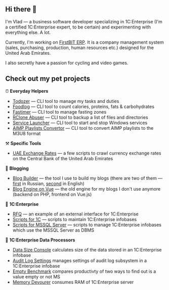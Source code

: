 ## Hi there 👋

I'm Vlad — a business software developer specializing in 1C:Enterprise (I'm a certified 1C:Enterprise expert, to be certain) and experimenting with everything else. A lot.

Currently, I'm working on [FirstBIT ERP](https://firstbit.ae/). It is a company management system (sales, purchasing, production, human resources etc.) designed for the United Arab Emirates.

I also secretly have a passion for cycling and video games.

## Check out my pet projects

⏰ **Everyday Helpers**

- [Todozer](https://github.com/vkostyanetsky/Todozer) — CLI tool to manage my tasks and duties
- [Foodlog](https://github.com/vkostyanetsky/Foodlog) — CLI tool to count calories, proteins, fats & carbohydrates
- [Fastimer](https://github.com/vkostyanetsky/Fastimer) — CLI tool to manage fasting zones
- [RClone Abuser](https://github.com/vkostyanetsky/RCloneAbuser) — CLI tool to backup a list of files and directories
- [Service Launcher](https://github.com/vkostyanetsky/ServiceLauncher) — CLI tool to start and stop Windows services
- [AIMP Playlists Convertor](https://github.com/vkostyanetsky/AIMPPlaylistsConvertor) — CLI tool to convert AIMP playlists to the M3U8 format

⚒️ **Specific Tools**

- [UAE Exchange Rates](https://github.com/vkostyanetsky/UAECBExchangeRates) — a few scripts to crawl currency exchange rates on the Central Bank of the United Arab Emirates

💬 **Blogging**

- [Blog Builder](https://github.com/vkostyanetsky/BlogBuilder) — the tool I use to build my blogs (there are two of them — [first](https://kostyanetsky.ru) in Russian, [second](https://kostyanetsky.me) in English)
- [Blog Engine on Vue](https://github.com/vkostyanetsky/BlogEngineOnVue) — the old engine for my blogs I don't use anymore (backend on PHP, frontend on Vue.js)

🏢 **1C:Enterprise**

- [RFQ](https://github.com/vkostyanetsky/RFQ) — an example of an external interface for 1C:Enterprise
- [Scripts for 1C](https://github.com/vkostyanetsky/ScriptsFor1C) — scripts to maintain 1C:Enterprise infobases
- [Scripts for MSSQL Server](https://github.com/vkostyanetsky/ScriptsForMSSQLServer) — scripts to manage 1C:Enterprise infobases which use the MSSQL Server as DBMS

🚀 **1C:Enterprise Data Processors**

- [Data Size Console](https://github.com/vkostyanetsky/DataSizeConsole) calculates size of the data stored in an 1C:Enterprise infobase
- [Audit Log Settings](https://github.com/vkostyanetsky/AuditLogSettings) manages settings of audit log subsystem in a 1C:Enterprise infobase
- [Empty Benchmark](https://github.com/vkostyanetsky/EmptyBenchmark) compares productivty of two ways to find out is a value empty or not
MS
- [Memory Devourer](https://github.com/vkostyanetsky/MemoryDevourer) consumes RAM of 1C:Enterprise server
